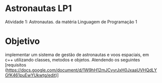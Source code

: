 # Astronautas LP1
Atividade 1: Astronautas. da matéria Linguagem de Programação 1

# Objetivo
implementar um sistema de gestão de astronautas e voos espaciais, em c++ utilizando classes, metodos e objetos. Atendendo os seguintes [requisitos (https://docs.google.com/document/d/1W9hH12mJCvyrJxH0JxaaUVHQdLYGfK461puEwYUkwtg/edit)]


